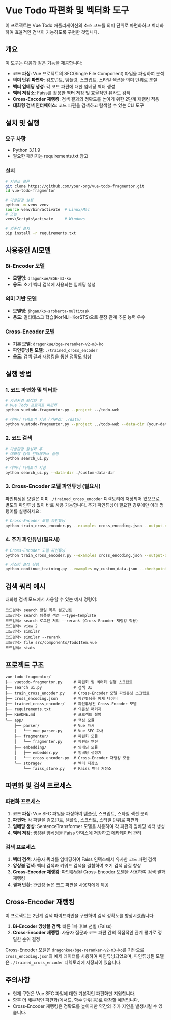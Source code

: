 # Vue Todo 파편화 및 벡터화 도구

이 프로젝트는 Vue Todo 애플리케이션의 소스 코드를 의미 단위로 파편화하고 벡터화하여 효율적인 검색이 가능하도록 구현한 것입니다.

## 개요

이 도구는 다음과 같은 기능을 제공합니다:

- **코드 파싱**: Vue 프로젝트의 SFC(Single File Component) 파일을 파싱하여 분석
- **의미 단위 파편화**: 컴포넌트, 템플릿, 스크립트, 스타일 섹션을 의미 단위로 분절
- **벡터 임베딩 생성**: 각 코드 파편에 대한 임베딩 벡터 생성
- **벡터 저장소**: Faiss를 활용한 벡터 저장 및 효율적인 유사도 검색
- **Cross-Encoder 재랭킹**: 검색 결과의 정확도를 높이기 위한 2단계 재랭킹 적용
- **대화형 검색 인터페이스**: 코드 파편을 검색하고 탐색할 수 있는 CLI 도구

## 설치 및 실행

### 요구 사항

- Python 3.11.9
- 필요한 패키지는 requirements.txt 참고

### 설치

```bash
# 저장소 클론
git clone https://github.com/your-org/vue-todo-fragmentor.git
cd vue-todo-fragmentor

# 가상환경 설정
python -m venv venv
source venv/bin/activate  # Linux/Mac
# 또는
venv\Scripts\activate     # Windows

# 의존성 설치
pip install -r requirements.txt
```

## 사용중인 AI모델

### Bi-Encoder 모델
- **모델명**: `dragonkue/BGE-m3-ko`
- **용도**: 초기 벡터 검색에 사용되는 임베딩 생성

### 의미 기반 모델
- **모델명**: `jhgan/ko-sroberta-multitask`
- **용도**: 멀티태스크 학습(KorNLI+KorSTS)으로 문장 관계 추론 능력 우수

### Cross-Encoder 모델
- **기본 모델**: `dragonkue/bge-reranker-v2-m3-ko`
- **파인튜닝된 모델**: `./trained_cross_encoder`
- **용도**: 검색 결과 재랭킹을 통한 정확도 향상

## 실행 방법

### 1. 코드 파편화 및 벡터화

```bash
# 가상환경 활성화 후
# Vue Todo 프로젝트 파편화
python vuetodo-fragmentor.py --project ../todo-web

# 데이터 디렉토리 지정 (기본값: ./data)
python vuetodo-fragmentor.py --project ../todo-web --data-dir {your-data-dir}
```

### 2. 코드 검색

```bash
# 가상환경 활성화 후
# 대화형 검색 인터페이스 실행
python search_ui.py

# 데이터 디렉토리 지정
python search_ui.py --data-dir ./custom-data-dir
```

### 3. Cross-Encoder 모델 파인튜닝 (필요시)

파인튜닝된 모델은 이미 `./trained_cross_encoder` 디렉토리에 저장되어 있으므로, 별도의 파인튜닝 없이 바로 사용 가능합니다. 추가 파인튜닝이 필요한 경우에만 아래 명령어를 실행하세요:

```bash
# Cross-Encoder 모델 파인튜닝
python train_cross_encoder.py --examples cross_encoding.json --output-dir ./trained_cross_encoder --test
```

### 4. 추가 파인튜닝(필요시)


```bash
# Cross-Encoder 모델 파인튜닝
python train_cross_encoder.py --examples cross_encoding.json --output-dir ./trained_cross_encoder --test

# 커스텀 설정 실행
python continue_training.py --examples my_custom_data.json --checkpoint 282 --epochs 2
```


## 검색 쿼리 예시

대화형 검색 모드에서 사용할 수 있는 예시 명령어:

```
코드검색> search 할일 목록 컴포넌트
코드검색> search 템플릿 섹션 --type=template
코드검색> search 로그인 처리 --rerank (Cross-Encoder 재랭킹 적용)
코드검색> view 2
코드검색> similar
코드검색> similar --rerank
코드검색> file src/components/TodoItem.vue
코드검색> stats
```

## 프로젝트 구조

```
vue-todo-fragmentor/
├── vuetodo-fragmentor.py     # 파편화 및 벡터화 실행 스크립트
├── search_ui.py              # 검색 UI
├── train_cross_encoder.py    # Cross-Encoder 모델 파인튜닝 스크립트
├── cross_encoding.json       # 파인튜닝용 예제 데이터
├── trained_cross_encoder/    # 파인튜닝된 Cross-Encoder 모델
├── requirements.txt          # 의존성 패키지
├── README.md                 # 프로젝트 설명
└── app/                      # 핵심 모듈
    ├── parser/               # Vue 파서
    │   └── vue_parser.py     # Vue SFC 파서
    ├── fragmenter/           # 파편화 모듈
    │   └── fragmenter.py     # 파편화 엔진
    ├── embedding/            # 임베딩 모듈
    │   ├── embedder.py       # 임베딩 생성기
    │   └── cross_encoder.py  # Cross-Encoder 재랭킹 모듈
    └── storage/              # 벡터 저장소
        └── faiss_store.py    # Faiss 벡터 저장소
```

## 파편화 및 검색 프로세스

### 파편화 프로세스

1. **코드 파싱**: Vue SFC 파일을 파싱하여 템플릿, 스크립트, 스타일 섹션 분리
2. **파편화**: 각 파일을 컴포넌트, 템플릿, 스크립트, 스타일 단위로 파편화
3. **임베딩 생성**: SentenceTransformer 모델을 사용하여 각 파편의 임베딩 벡터 생성
4. **벡터 저장**: 생성된 임베딩을 Faiss 인덱스에 저장하고 메타데이터 관리

### 검색 프로세스

1. **벡터 검색**: 사용자 쿼리를 임베딩하여 Faiss 인덱스에서 유사한 코드 파편 검색
2. **앙상블 검색**: 벡터 검색과 키워드 검색을 결합하여 초기 검색 품질 향상
3. **Cross-Encoder 재랭킹**: 파인튜닝된 Cross-Encoder 모델을 사용하여 검색 결과 재랭킹
4. **결과 반환**: 관련성 높은 코드 파편을 사용자에게 제공

## Cross-Encoder 재랭킹

이 프로젝트는 2단계 검색 파이프라인을 구현하여 검색 정확도를 향상시켰습니다:

1. **Bi-Encoder 앙상블 검색**: 빠른 1차 후보 선별 (Faiss)
2. **Cross-Encoder 재랭킹**: 사용자 질문과 코드 파편 간의 직접적인 관계 평가로 정밀한 순위 결정

Cross-Encoder 모델은 `dragonkue/bge-reranker-v2-m3-ko`를 기반으로 `cross_encoding.json`의 예제 데이터를 사용하여 파인튜닝되었으며, 파인튜닝된 모델은 `./trained_cross_encoder` 디렉토리에 저장되어 있습니다.

## 주의사항

- 현재 구현은 Vue SFC 파일에 대한 기본적인 파편화만 지원합니다.
- 향후 더 세부적인 파편화(메서드, 함수 단위 등)로 확장할 예정입니다.
- Cross-Encoder 재랭킹은 정확도를 높이지만 약간의 추가 지연을 발생시킬 수 있습니다.